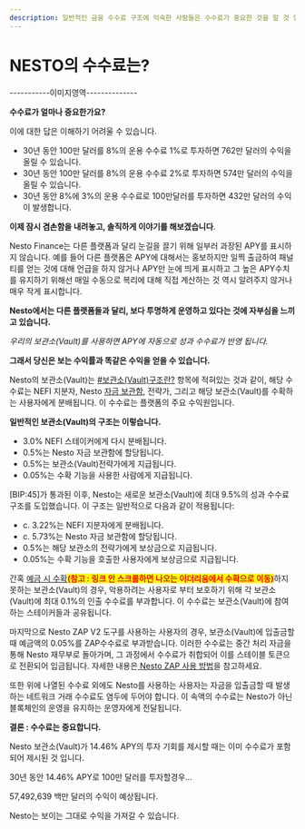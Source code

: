 ```yaml
---
description: 일반적인 금융 수수료 구조에 익숙한 사람들은 수수료가 중요한 것을 알 것 입니다.
---
```


# NESTO의 수수료는?

\-----------이미지영역--------------

**수수료가 얼마나 중요한가요?**

이에 대한 답은 이해하기 어려울 수 있습니다.

* 30년 동안 100만 달러를 8%의 운용 수수료 1%로 투자하면 762만 달러의 수익을 올릴 수 있습니다.
* 30년 동안 100만 달러를 8%의 운용 수수료 2%로 투자하면 574만 달러의 수익을 올릴 수 있습니다.
* 30년 동안 8%에 3%의 운용 수수료로 100만달러를 투자하면 432만 달러의 수익이 발생합니다.

**이제 잠시 겸손함을 내려놓고, 솔직하게 이야기를 해보겠습니다**.

Nesto Finance는 다른 플랫폼과 달리 눈길을 끌기 위해 일부러 과장된 APY를 표시하지 않습니다. 예를 들어 다른 플랫폼은 APY에 대해서는 홍보하지만 일찍 출금하여 패널티를 얻는 것에 대해 언급을 하지 않거나 APY만 눈에 띄게 표시하고 그 높은 APY수치를 유지하기 위해선 매일 수동으로 복리에 대해 직접 계산하는 것 역시 알려주지 않거나 매우 작게 표시합니다.

**Nesto에서는 다른 플랫폼들과 달리, 보다 투명하게 운영하고 있다는 것에 자부심을 느끼고 있습니다.**

_우리의 보관소(Vault)를 사용하면 APY에 자동으로 성과 수수료가 반영 됩니다._

**그래서 당신은 보는 수익률과 똑같은 수익을 얻을 수 있습니다.**

Nesto의 보관소(Vault)는 [#보관소(Vault)구조란?](../../undefined-1/vaults.md) 항목에 적혀있는 것과 같이, 해당 수수료는 NEFI 지분자,  Nesto [자금](../../undefined-3/undefined-3.md)[ 보관함](../../undefined-3/undefined-3.md), 전략가, 그리고 해당 보관소(Vault)를 수확하는 사용자에게 분배됩니다. 이 수수료는 플랫폼의 주요 수익원입니다.

**일반적인 보관소(Vault)의 구조는 이렇습니다.**

* 3.0% NEFI 스테이커에게 다시 분배됩니다.
* 0.5%는 Nesto 자금 보관함에 할당됩니다.
* 0.5%는 보관소(Vault)전략가에게 지급됩니다.
* 0.05%는 수확 기능을 사용한 사람에게 지급됩니다.

\[BIP:45]가 통과된 이후, Nesto는 새로운 보관소(Vault)에 최대 9.5%의 성과 수수료 구조를 도입했습니다. 이 구조는 일반적으로 다음과 같이 적용됩니다:

* c. 3.22%는 NEFI 지분자에게 분배됩니다.
* c. 5.73%는 Nesto 자금 보관함에 할당됩니다.
* 0.5%는 해당 보관소의 전략가에게 보상금으로 지급됩니다.
* 0.05%는 수확 기능을 호출한 사용자에게 보상금으로 지급됩니다.

간혹 [예금 시 수확](../../undefined-2/undefined-2/vaults-1.md)<mark style="color:red;">**(참고 : 링크 안 스크롤하면 나오는 이더리움에서 수확으로 이동)**</mark>하지 못하는 보관소(Vault)의 경우, 악용하려는 사용자로 부터 보호하기 위해 각 보관소(Vault)에 최대 0.1%의 인출 수수료를 부과합니다. 이 수수료는 보관소(Vault)에 참여하는 스테이커들과 공유됩니다.

마지막으로 Nesto ZAP V2 도구를 사용하는 사용자의 경우, 보관소(Vault)에 입출금할 때 예금액의 0.05%를 ZAP수수료로 부과받습니다. 이러한 수수료는 중간 처리 자금을 통해 Nesto 재무부로 돌아가며, 그 과정에서 수수료가 취합되어 이를 스테이블 토큰으로 전환되어 입금됩니다. 자세한 내용은[ Nesto ZAP 사용 방법](../../undefined-2/undefined-2/nesto-zap.md)을 참고하세요.

또한 위에 나열된 수수료 외에도 Nesto를 사용하는 사용자는 자금을 입출금할 때 발생하는 네트워크 거래 수수료도 염두에 두어야 합니다. 이 속액의 수수료는 Nesto가 아닌 블록체인의 운영을 유지하는 운영자에게 전달됩니다.

**결론 : 수수료는 중요합니다.**

Nesto 보관소(Vault)가 14.46% APY의 투자 기회를 제시할 때는 이미 수수료가 포함되어 제시된 것 입니다.

30년 동안 14.46% APY로 100만 달러를 투자할경우…

57,492,639 백만 달러의 수익이 예상됩니다.

Nesto는 보이는 그대로 수익을 가져갈 수 있습니다.





